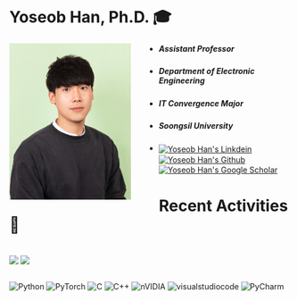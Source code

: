 
# Yoseob Han, Ph.D. 🎓  

 <img height="280px" align="left" alt="hanyoseob" src="./res/photo.png" style="margin-right: 50px;" />

- ##### Assistant Professor
- ##### Department of Electronic Engineering
- ##### IT Convergence Major
- ##### Soongsil University
<!-- - ##### 🏠 Room 302, Faculty Research Building -->
<!-- - ##### ☎️ +82 02-828-7150 -->
<!-- - ##### ✉️ yoseob.han@ssu.ac.kr -->
- <a href="https://www.linkedin.com/in/yoseob-han-650988127/"> <img align="center" alt="Yoseob Han's Linkdein" width="25px" src="https://upload.wikimedia.org/wikipedia/commons/c/ca/LinkedIn_logo_initials.png"  style="margin-right: 10px;" /> </a> <a href="https://github.com/hanyoseob"> <img align="center" alt="Yoseob Han's Github" width="25px" src="https://upload.wikimedia.org/wikipedia/commons/c/c2/GitHub_Invertocat_Logo.svg" style="margin-right: 10px;" /> </a> <a href="https://scholar.google.com/citations?user=awRbnvQAAAAJ&hl=en"> <img align="center" alt="Yoseob Han's Google Scholar" width="25px" src="https://upload.wikimedia.org/wikipedia/commons/c/c7/Google_Scholar_logo.svg" style="margin-right: 10px;" /> </a>

<!-- --- -->
#
# Recent Activities 🔬

<br />
<div align=left>
<a>
<img align="center" src="https://github-readme-stats.vercel.app/api/top-langs/?username=hanyoseob&layout=compact&theme=dracula" height="150px">
<img align="center" src="https://github-readme-stats.vercel.app/api?username=hanyoseob&show_icons=true&theme=dracula" height="150px">
</a>
</div>
<br />


![Python](https://img.shields.io/badge/python-3670A0?style=flat-square&logo=python&logoColor=ffdd54) ![PyTorch](https://img.shields.io/badge/PyTorch-EE4C2C?style=flat-square&logo=PyTorch&logoColor=white) ![C](https://img.shields.io/badge/c-%2300599C.svg?style=flat-square&logo=c&logoColor=white) ![C++](https://img.shields.io/badge/c++-%2300599C.svg?style=flat-square&logo=c%2B%2B&logoColor=white) ![nVIDIA](https://img.shields.io/badge/cuda-000000.svg?style=flat-square&logo=nVIDIA&logoColor=green) ![visualstudiocode](https://img.shields.io/badge/Visual_Studio_Code-007ACC?style=flat-square&logo=visualstudiocode&logoColor=white) ![PyCharm](https://img.shields.io/badge/pycharm-143?style=flat-square&logo=pycharm&logoColor=black&color=black&labelColor=green)

